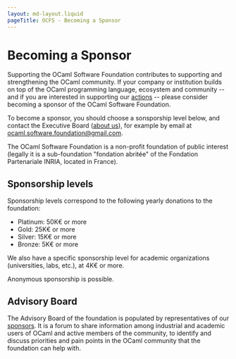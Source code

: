 ```yaml
---
layout: md-layout.liquid
pageTitle: OCFS - Becoming a Sponsor 
---
```


# Becoming a Sponsor

Supporting the OCaml Software Foundation contributes to supporting and
strengthening the OCaml community. If your company or institution
builds on top of the OCaml programming language, ecosystem and
community -- and if you are interested in supporting our
[actions](actions.html) -- please consider becoming a sponsor of the
OCaml Software Foundation.

To become a sponsor, you should choose a sonsporship level below, and
contact the Executive Board ([about us](about-us.html)), for example
by email at <a class="email"
href="mailto:ocaml.software.foundation@gmail.com">ocaml.software.foundation@gmail.com</a>.

The OCaml Software Foundation is a non-profit foundation of public
interest (legally it is a sub-foundation "fondation abritée" of the
Fondation Partenariale INRIA, located in France).


## Sponsorship levels

Sponsorship levels correspond to the following yearly donations to the foundation:

- Platinum: 50K€ or more
- Gold: 25K€ or more
- Silver: 15K€ or more
- Bronze: 5K€ or more

We also have a specific sponsorship level for academic organizations
(universities, labs, etc.), at 4K€ or more.

Anonymous sponsorship is possible.


## Advisory Board

The Advisory Board of the foundation is populated by representatives
of our [sponsors](index.html#sponsors). It is a forum to share information
among industrial and academic users of OCaml and active members of the
community, to identify and discuss priorities and pain points in the
OCaml community that the foundation can help with.
